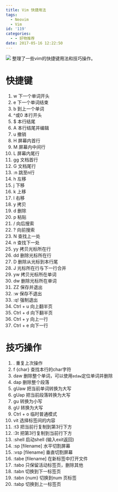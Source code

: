 ```yaml
---
title: Vim 快捷用法
tags:
  - Neovim
  - Vim
id: '119'
categories:
  - - 好物推荐
date: 2017-05-16 12:22:50
---
```


![](https://i.loli.net/2020/02/06/Y5aQeqCVP84kMcr.png) 整理了一些vim的快捷键用法和技巧操作。
<!-- more -->
# 快捷键

1.  w 下一个单词开头
2.  e 下一个单词结束
3.  b 到上一个单词
4.  ^或0 本行开头
5.  $ 本行结尾
6.  A 本行结尾并编辑
7.  u 撤销
8.  H 屏幕内首行
9.  M 屏幕内中间行
10.  L 屏幕内尾行
11.  gg 文档首行
12.  G 文档尾行
13.  :n 跳至n行
14.  h 左移
15.  j 下移
16.  k 上移
17.  l 右移
18.  y 拷贝
19.  d 删除
20.  p 粘贴
21.  / 向后搜索
22.  ? 向前搜索
23.  N 查找上一处
24.  n 查找下一处
25.  yy 拷贝光标所在行
26.  dd 删除光标所在行
27.  D 删除从光标到本行尾
28.  J 光标所在行与下一行合并
29.  yw 拷贝光标所在单词
30.  dw 删除光标所在单词
31.  ZZ 保存并退出
32.  :w 保存不退出
33.  :q! 强制退出
34.  Ctrl + u 向上翻半页
35.  Ctrl + d 向下翻半页
36.  Ctrl + y 向上一行
37.  Ctrl + e 向下一行

# 技巧操作

1.  . 重复上次操作
2.  f {char} 查找本行的char字符
3.  daw 删除整个单词，可以使用`edaw`定位单词并删除
4.  dap 删除整个段落
5.  gUaw 把当前单词转换为大写
6.  gUap 把当前段落转换为大写
7.  gu 转换为小写
8.  gU 转换为大写
9.  Ctrl + o 临时普通模式
10.  vit 选择标签间的内容
11.  :t3 把当前行复制到第3行下方
12.  :3t 把第3行复制到当前行下方
13.  :shell 启动shell (输入exit返回)
14.  :sp \[filename\] 水平切割屏幕
15.  :vsp \[filename\] 垂直切割屏幕
16.  :tabe \[filename\] 在新标签中打开文件
17.  :tabo 只保留活动标签页，删除其他
18.  :tabn 切换到下一标签页
19.  :tabn {num} 切换到num 页标签
20.  :tabp 切换到上一标签页